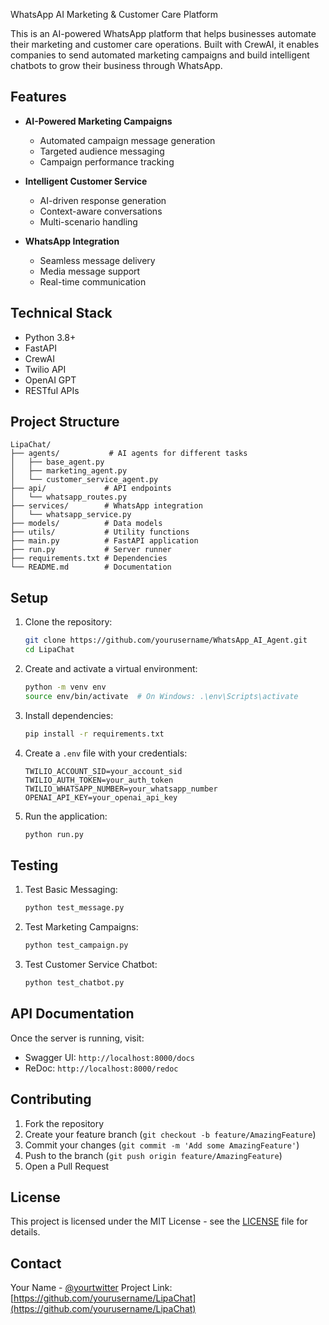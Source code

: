 WhatsApp AI Marketing & Customer Care Platform

This is an AI-powered WhatsApp platform that helps businesses automate their marketing and customer care operations. Built with CrewAI, it enables companies to send automated marketing campaigns and build intelligent chatbots to grow their business through WhatsApp.

## Features

- **AI-Powered Marketing Campaigns**
  - Automated campaign message generation
  - Targeted audience messaging
  - Campaign performance tracking

- **Intelligent Customer Service**
  - AI-driven response generation
  - Context-aware conversations
  - Multi-scenario handling

- **WhatsApp Integration**
  - Seamless message delivery
  - Media message support
  - Real-time communication

## Technical Stack

- Python 3.8+
- FastAPI
- CrewAI
- Twilio API
- OpenAI GPT
- RESTful APIs

## Project Structure

```
LipaChat/
├── agents/           # AI agents for different tasks
│   ├── base_agent.py
│   ├── marketing_agent.py
│   └── customer_service_agent.py
├── api/             # API endpoints
│   └── whatsapp_routes.py
├── services/        # WhatsApp integration
│   └── whatsapp_service.py
├── models/          # Data models
├── utils/           # Utility functions
├── main.py          # FastAPI application
├── run.py           # Server runner
├── requirements.txt # Dependencies
└── README.md        # Documentation
```

## Setup

1. Clone the repository:
   ```bash
   git clone https://github.com/yourusername/WhatsApp_AI_Agent.git
   cd LipaChat
   ```

2. Create and activate a virtual environment:
   ```bash
   python -m venv env
   source env/bin/activate  # On Windows: .\env\Scripts\activate
   ```

3. Install dependencies:
   ```bash
   pip install -r requirements.txt
   ```

4. Create a `.env` file with your credentials:
   ```
   TWILIO_ACCOUNT_SID=your_account_sid
   TWILIO_AUTH_TOKEN=your_auth_token
   TWILIO_WHATSAPP_NUMBER=your_whatsapp_number
   OPENAI_API_KEY=your_openai_api_key
   ```

5. Run the application:
   ```bash
   python run.py
   ```

## Testing

1. Test Basic Messaging:
   ```bash
   python test_message.py
   ```

2. Test Marketing Campaigns:
   ```bash
   python test_campaign.py
   ```

3. Test Customer Service Chatbot:
   ```bash
   python test_chatbot.py
   ```

## API Documentation

Once the server is running, visit:
- Swagger UI: `http://localhost:8000/docs`
- ReDoc: `http://localhost:8000/redoc`

## Contributing

1. Fork the repository
2. Create your feature branch (`git checkout -b feature/AmazingFeature`)
3. Commit your changes (`git commit -m 'Add some AmazingFeature'`)
4. Push to the branch (`git push origin feature/AmazingFeature`)
5. Open a Pull Request

## License

This project is licensed under the MIT License - see the [LICENSE](LICENSE) file for details.

## Contact

Your Name - [@yourtwitter](https://twitter.com/yourtwitter)
Project Link: [https://github.com/yourusername/LipaChat](https://github.com/yourusername/LipaChat) 

